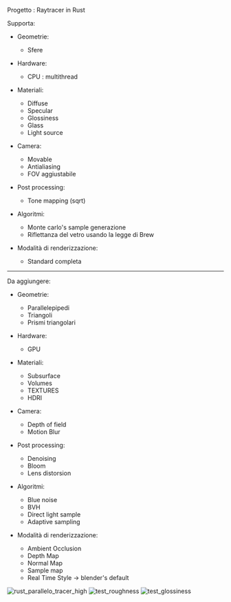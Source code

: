 Progetto : Raytracer in Rust

Supporta:

- Geometrie:
  - Sfere
 
- Hardware:
  - CPU : multithread
 
- Materiali:
  - Diffuse
  - Specular
  - Glossiness
  - Glass
  - Light source

- Camera:
  - Movable
  - Antialiasing
  - FOV aggiustabile

- Post processing:
  - Tone mapping (sqrt)
 
- Algoritmi:
  - Monte carlo's sample generazione
  - Riflettanza del vetro usando la legge di Brew

- Modalità di renderizzazione:
  - Standard completa

----------------------------------------------------------------------------------------

Da aggiungere:

- Geometrie:
  - Parallelepipedi
  - Triangoli
  - Prismi triangolari

- Hardware:
  - GPU

- Materiali:
  - Subsurface
  - Volumes
  - TEXTURES
  - HDRI

- Camera:
  - Depth of field
  - Motion Blur

- Post processing:
  - Denoising
  - Bloom
  - Lens distorsion
 
- Algoritmi:
  - Blue noise
  - BVH
  - Direct light sample
  - Adaptive sampling

- Modalità di renderizzazione:
  - Ambient Occlusion
  - Depth Map
  - Normal Map
  - Sample map
  - Real Time Style -> blender's default


![rust_parallelo_tracer_high](https://github.com/alekoza02/RustAle_raytracer/assets/125405005/edd3c870-221a-4201-822f-497dda251281)
![test_roughness](https://github.com/alekoza02/RustAle_raytracer/assets/125405005/34215bd9-5ec5-4a40-9836-8f1613fecb4a)
![test_glossiness](https://github.com/alekoza02/RustAle_raytracer/assets/125405005/347262bb-c696-455a-ab83-8c2f703c37b6)


